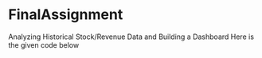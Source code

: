 # FinalAssignment
Analyzing Historical Stock/Revenue Data and Building a Dashboard
Here is the given code below
